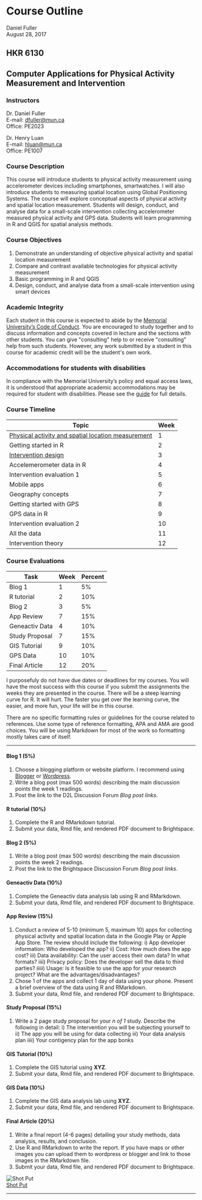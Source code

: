 # Course Outline
Daniel Fuller  
August 28, 2017  



## HKR 6130
## Computer Applications for Physical Activity Measurement and Intervention

### Instructors
Dr. Daniel Fuller  
E-mail: dfuller@mun.ca  
Office: PE2023  

Dr.	Henry Luan  
E-mail: hluan@mun.ca  
Office: PE1007  

### Course Description
This course will introduce students to physical activity measurement using accelerometer devices including smartphones, smartwatches. I will also introduce students to measuring spatial location using Global Positioning Systems. The course will explore conceptual aspects of physical activity and spatial location measurement. Students will design, conduct, and analyse data for a small-scale intervention collecting accelerometer measured physical activity and GPS data. Students will learn programming in R and QGIS for spatial analysis methods. 

### Course Objectives
1. Demonstrate an understanding of objective physical activity and spatial location measurement  
2. Compare and contrast available technologies for physical activity measurement  
3. Basic programming in R and QGIS  
4. Design, conduct, and analyse data from a small-scale intervention using smart devices  


### Academic Integrity
Each student in this course is expected to abide by the [Memorial University’s Code of Conduct](http://www.mun.ca/student/sscm/conduct/). You are encouraged to study together and to discuss information and concepts covered in lecture and the sections with other students. You can give "consulting" help to or receive "consulting" help from such students. However, any work submitted by a student in this course for academic credit will be the student's own work.

### Accommodations for students with disabilities
In compliance with the Memorial University’s policy and equal access laws, it is understood that appropriate academic accommodations may be required for student with disabilities. Please see the [guide](http://www.mun.ca/policy/site/policy.php?id=239) for full details.

### Course Timeline

Topic   | Week |  
-----  |------|
[Physical activity and spatial location measurement](https://github.com/walkabilly/HKR6130_MUN/blob/master/week1.md) | 1    |
Getting started in R  | 2    | 
[Intervention design](https://github.com/walkabilly/HKR6130_MUN/blob/master/week2.md)  | 3    | 
Accelemerometer data in R  | 4    |
Intervention evaluation 1 | 5    |
Mobile apps | 6 |
Geography concepts   | 7    | 
Getting started with GPS  | 8    | 
GPS data in R  | 9    | 
Intervention evaluation 2  | 10   | 
All the data  | 11    | 
Intervention theory  | 12    | 

### Course Evaluations

Task   | Week | Percent | 
-----  |------|---------|
Blog 1 | 1    | 5%      |
R tutorial  | 2    | 10%      |
Blog 2  | 3    | 5%      |
App Review  | 7    | 15%      |
Geneactiv Data  | 4    | 10%      |
Study Proposal  | 7    | 15%      |
GIS Tutorial  | 9    | 10%      |
GPS Data  | 10    | 10%      |
Final Article  | 12    | 20%      |

I purposefuly do not have due dates or deadlines for my courses. You will have the most success with this course if you submit the assignments the weeks they are presented in the course. There will be a steep learning curve for R. It will hurt. The faster you get over the learning curve, the easier, and more fun, your life will be in this course.  

There are no specific formatting rules or guidelines for the course related to references. Use some type of reference formatting, APA and AMA are good choices. You will be using Markdown for most of the work so formatting mostly takes care of itself. 

***

#### Blog 1 (5%)

1. Choose a blogging platform or website platform. I recommend using [Blogger](https://www.blogger.com/) or [Wordpress](https://wordpress.com/). 
2. Write a blog post (max 500 words) describing the main discussion points the week 1 readings.
3. Post the link to the D2L Discussion Forum *Blog post links*.
 
#### R tutorial (10%)

1. Complete the R and RMarkdown tutorial.
2. Submit your data, Rmd file, and rendered PDF document to Brightspace. 

#### Blog 2 (5%)

1. Write a blog post (max 500 words) describing the main discussion points the week 2 readings.
2. Post the link to the Brightspace Discussion Forum *Blog post links*.

#### Geneactiv Data (10%)

1. Complete the Geneactiv data analysis lab using R and RMarkdown.
2. Submit your data, Rmd file, and rendered PDF document to Brightspace. 

#### App Review (15%)

1. Conduct a review of 5-10 (minimum 5, maximum 10) apps for collecting physical activity and spatial location data in the Google Play or Apple App Store. The review should include the following: 
    i) App developer information: Who developed the app? 
    ii) Cost: How much does the app cost? 
    iii) Data availability: Can the user access their own data? In what formats? 
    iiii) Privacy policy: Does the developer sell the data to third parties? 
    iiiii) Usage: Is it feasible to use the app for your research project? What are the advantages/disadvantages? 
2. Chose 1 of the apps and collect 1 day of data using your phone. Present a brief overview of the data using R and RMarkdown. 
3. Submit your data, Rmd file, and rendered PDF document to Brightspace. 

#### Study Proposal	(15%)

1. Write a 2 page study proposal for your *n of 1* study. Describe the following in detail: 
    i) The intervention you will be subjecting yourself to
    ii) The app you will be using for data collecting
    iii) Your data analysis plan
    iiii) Your contigency plan for the app bonks

#### GIS Tutorial	(10%)

1. Complete the GIS tutorial using **XYZ**.
2. Submit your data, Rmd file, and rendered PDF document to Brightspace. 

#### GIS Data	(10%)

1. Complete the GIS data analysis lab using **XYZ**.
2. Submit your data, Rmd file, and rendered PDF document to Brightspace. 

#### Final Article (20%)

1. Write a final report (4-6 pages) detailing your study methods, data analysis, results, and conclusion. 
2. Use R and RMarkdown to write the report. If you have maps or other images you can upload them to wordpress or blogger and link to those images in the RMarkdown file. 
3. Submit your data, Rmd file, and rendered PDF document to Brightspace. 

![Shot Put](http://images.complex.com/complex/image/upload/c_limit,w_680/fl_lossy,pg_1,q_auto/cvv8cts2bogemlyduqat.jpg)  
    [Shot Put](http://weknowmemes.com/2012/06/ermagerd-shertpert/)

***
